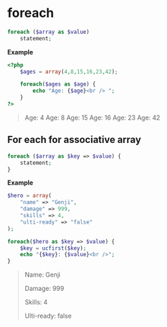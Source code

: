 # foreach

```php
foreach ($array as $value)
    statement;
```



**Example**

```php
<?php
    $ages = array(4,8,15,16,23,42);

    foreach($ages as $age) {
        echo "Age: {$age}<br /> ";
    }
?>
```

>Age: 4 Age: 8 Age: 15 Age: 16 Age: 23 Age: 42



## For each for associative array

```php
foreach ($array as $key => $value) {
    statement;
}
```



**Example**

```php
$hero = array(
    "name" => "Genji",
    "damage" => 999,
    "skills" => 4,
    "ulti-ready" => "false"
);

foreach($hero as $key => $value) {
    $key = ucfirst($key);
    echo "{$key}: {$value}<br />";
}
```



> Name: Genji 
>
> Damage: 999 
>
> Skills: 4
>
> Ulti-ready: false

